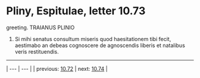 # Pliny, Espitulae, letter 10.73

greeting. TRAIANUS PLINIO



1. Si mihi senatus consultum miseris quod haesitationem tibi fecit, aestimabo an debeas cognoscere de agnoscendis liberis et natalibus veris restituendis.



---

| --- | --- |
| previous: [10.72](../10.72/) | next: [10.74](../10.74/) |
